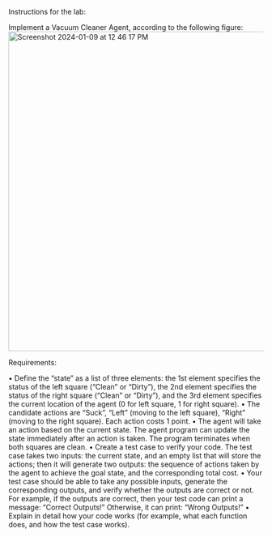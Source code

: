 Instructions for the lab:

Implement a Vacuum Cleaner Agent, according to the following figure:
<img width="631" alt="Screenshot 2024-01-09 at 12 46 17 PM" src="https://github.com/asterli/artificial-intelligence/assets/93052992/5a88c971-4b57-4572-b37a-d2ff8c4e554e">

Requirements:

• Define the “state” as a list of three elements: the 1st element specifies the status of the left square (“Clean” or “Dirty”), the 2nd element specifies the status of the right square (“Clean” or “Dirty”), and the 3rd element specifies the current location of the agent (0 for left square, 1 for right square).
• The candidate actions are “Suck”, “Left” (moving to the left square), “Right” (moving to the right square). Each action costs 1 point.
• The agent will take an action based on the current state. The agent program can update the state immediately after an action is taken. The program terminates when both squares are clean.
• Create a test case to verify your code. The test case takes two inputs: the current state, and an empty list that will store the actions; then it will generate two outputs: the sequence of actions taken by the agent to achieve the goal state, and the corresponding total cost.
• Your test case should be able to take any possible inputs, generate the corresponding outputs, and verify whether the outputs are correct or not. For example, if the outputs are correct, then your test code can print a message: “Correct Outputs!” Otherwise, it can print: “Wrong Outputs!”
• Explain in detail how your code works (for example, what each function does, and how the test case works).
